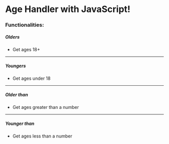 # Age Handler with JavaScript!

### Functionalities:

##### Olders
- Get ages 18+

---

##### Youngers
- Get ages under 18
  
---

##### Older than
- Get ages greater than a number

---

##### Younger than
- Get ages less than a number